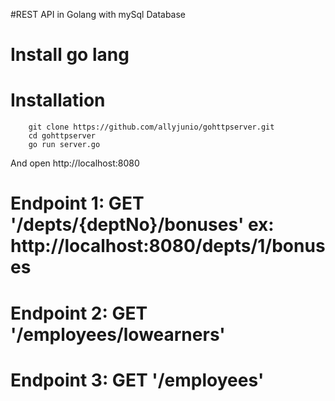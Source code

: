 #REST API in Golang with mySql Database

# Install go lang

# Installation

        git clone https://github.com/allyjunio/gohttpserver.git
        cd gohttpserver
        go run server.go

And open http://localhost:8080

# Endpoint 1: GET '/depts/{deptNo}/bonuses' ex: http://localhost:8080/depts/1/bonuses
# Endpoint 2: GET '/employees/lowearners'
# Endpoint 3: GET '/employees'




